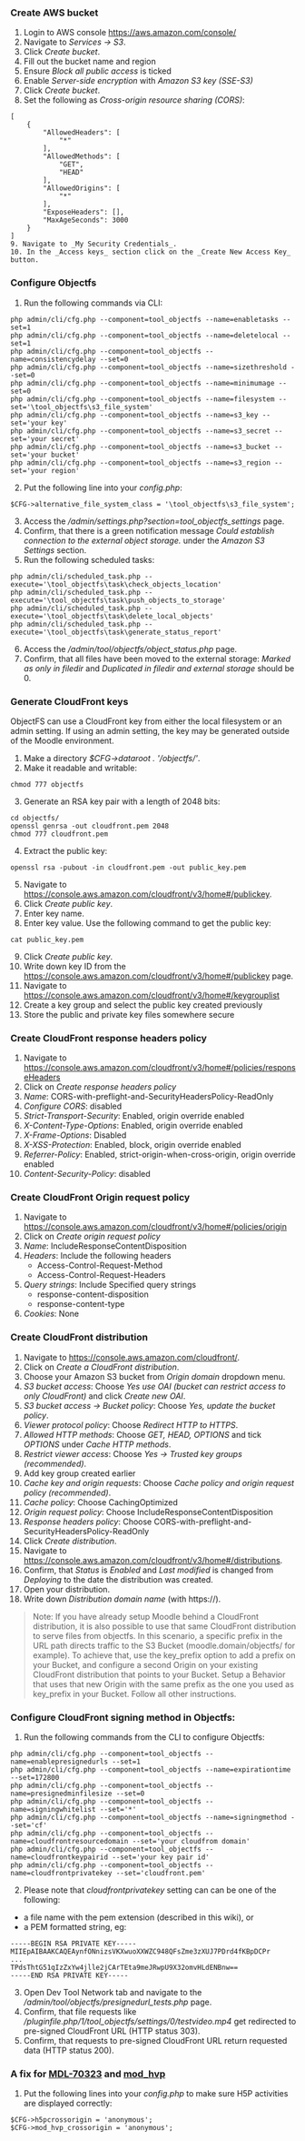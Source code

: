 ### Create AWS bucket
1. Login to AWS console https://aws.amazon.com/console/
2. Navigate to _Services -> S3_.
3. Click _Create bucket_.
4. Fill out the bucket name and region
5. Ensure _Block all public access_ is ticked
6. Enable _Server-side encryption_ with _Amazon S3 key (SSE-S3)_
7. Click _Create bucket_.
8. Set the following as _Cross-origin resource sharing (CORS)_:
```
[
    {
        "AllowedHeaders": [
            "*"
        ],
        "AllowedMethods": [
            "GET",
            "HEAD"
        ],
        "AllowedOrigins": [
            "*"
        ],
        "ExposeHeaders": [],
        "MaxAgeSeconds": 3000
    }
]
9. Navigate to _My Security Credentials_.
10. In the _Access keys_ section click on the _Create New Access Key_ button.
```

### Configure Objectfs
1. Run the following commands via CLI:
```
php admin/cli/cfg.php --component=tool_objectfs --name=enabletasks --set=1
php admin/cli/cfg.php --component=tool_objectfs --name=deletelocal --set=1
php admin/cli/cfg.php --component=tool_objectfs --name=consistencydelay --set=0
php admin/cli/cfg.php --component=tool_objectfs --name=sizethreshold --set=0
php admin/cli/cfg.php --component=tool_objectfs --name=minimumage --set=0
php admin/cli/cfg.php --component=tool_objectfs --name=filesystem --set='\tool_objectfs\s3_file_system'
php admin/cli/cfg.php --component=tool_objectfs --name=s3_key --set='your key'
php admin/cli/cfg.php --component=tool_objectfs --name=s3_secret --set='your secret'
php admin/cli/cfg.php --component=tool_objectfs --name=s3_bucket --set='your bucket'
php admin/cli/cfg.php --component=tool_objectfs --name=s3_region --set='your region'
```
2. Put the following line into your _config.php_:
```
$CFG->alternative_file_system_class = '\tool_objectfs\s3_file_system';
```
3. Access the _/admin/settings.php?section=tool_objectfs_settings_ page.
4. Confirm, that there is a green notification message _Could establish connection to the external object storage._ under the _Amazon S3 Settings_ section.
5. Run the following scheduled tasks:
```
php admin/cli/scheduled_task.php --execute='\tool_objectfs\task\check_objects_location'
php admin/cli/scheduled_task.php --execute='\tool_objectfs\task\push_objects_to_storage'
php admin/cli/scheduled_task.php --execute='\tool_objectfs\task\delete_local_objects'
php admin/cli/scheduled_task.php --execute='\tool_objectfs\task\generate_status_report'
```
6. Access the _/admin/tool/objectfs/object_status.php_ page.
7. Confirm, that all files have been moved to the external storage: _Marked as only in filedir_ and _Duplicated in filedir and external storage_ should be 0.

### Generate CloudFront keys
ObjectFS can use a CloudFront key from either the local filesystem or an admin setting. If using an admin setting, the key may be generated outside of the Moodle environment.

1. Make a directory _$CFG->dataroot . '/objectfs/'_.
2. Make it readable and writable:
```
chmod 777 objectfs
```
3. Generate an RSA key pair with a length of 2048 bits:
```
cd objectfs/
openssl genrsa -out cloudfront.pem 2048
chmod 777 cloudfront.pem
```
4. Extract the public key:
```
openssl rsa -pubout -in cloudfront.pem -out public_key.pem
```
5. Navigate to https://console.aws.amazon.com/cloudfront/v3/home#/publickey.
6. Click _Create public key_.
7. Enter key name.
8. Enter key value. Use the following command to get the public key:
```
cat public_key.pem
```
9. Click _Create public key_.
10. Write down key ID from the https://console.aws.amazon.com/cloudfront/v3/home#/publickey page.
11. Navigate to https://console.aws.amazon.com/cloudfront/v3/home#/keygrouplist
12. Create a key group and select the public key created previously
13. Store the public and private key files somewhere secure

### Create CloudFront response headers policy

1. Navigate to https://console.aws.amazon.com/cloudfront/v3/home#/policies/responseHeaders
2. Click on _Create response headers policy_
3. _Name_: CORS-with-preflight-and-SecurityHeadersPolicy-ReadOnly
4. _Configure CORS_: disabled
5. _Strict-Transport-Security_: Enabled, origin override enabled
6. _X-Content-Type-Options_: Enabled, origin override enabled
7. _X-Frame-Options_: Disabled
8. _X-XSS-Protection_: Enabled, block, origin override enabled
9. _Referrer-Policy_: Enabled, strict-origin-when-cross-origin, origin override enabled
10. _Content-Security-Policy_: disabled

### Create CloudFront Origin request policy
1. Navigate to https://console.aws.amazon.com/cloudfront/v3/home#/policies/origin
2. Click on _Create origin request policy_
3. _Name_: IncludeResponseContentDisposition
4. _Headers_: Include the following headers
   - Access-Control-Request-Method
   - Access-Control-Request-Headers
5. _Query strings_: Include Specified query strings
   - response-content-disposition
   - response-content-type
6. _Cookies_: None

### Create CloudFront distribution
1. Navigate to https://console.aws.amazon.com/cloudfront/.
2. Click on _Create a CloudFront distribution_.
3. Choose your Amazon S3 bucket from _Origin domain_ dropdown menu.
4. _S3 bucket access_: Choose _Yes use OAI (bucket can restrict access to only CloudFront)_ and click _Create new OAI_.
5. _S3 bucket access -> Bucket policy_: Choose _Yes, update the bucket policy_.
6. _Viewer protocol policy_: Choose _Redirect HTTP to HTTPS_.
7. _Allowed HTTP methods_: Choose _GET, HEAD, OPTIONS_ and tick _OPTIONS_ under _Cache HTTP methods_.
8. _Restrict viewer access_: Choose _Yes -> Trusted key groups (recommended)_.
9. Add key group created earlier
10. _Cache key and origin requests_: Choose _Cache policy and origin request policy (recommended)_.
11. _Cache policy_: Choose CachingOptimized
12. _Origin request policy_: Choose IncludeResponseContentDisposition
13. _Response headers policy_: Choose CORS-with-preflight-and-SecurityHeadersPolicy-ReadOnly
14. Click _Create distribution_.
15. Navigate to https://console.aws.amazon.com/cloudfront/v3/home#/distributions.
16. Confirm, that _Status_ is _Enabled_ and _Last modified_ is changed from _Deploying_ to the date the distribution was created.
17. Open your distribution.
18. Write down _Distribution domain name_ (with https://).
> Note: If you have already setup Moodle behind a CloudFront distribution, it is also possible to use that same CloudFront distribution to serve files from objectfs. In this scenario, a specific prefix in the URL path directs traffic to the S3 Bucket (moodle.domain/objectfs/ for example). To achieve that, use the key_prefix option to add a prefix on your Bucket, and configure a second Origin on your existing CloudFront distribution that points to your Bucket. Setup a Behavior that uses that new Origin with the same prefix as the one you used as key_prefix in your Bucket. Follow all other instructions.

### Configure CloudFront signing method in Objectfs:
1. Run the following commands from the CLI to configure Objectfs:
```
php admin/cli/cfg.php --component=tool_objectfs --name=enablepresignedurls --set=1
php admin/cli/cfg.php --component=tool_objectfs --name=expirationtime --set=172800
php admin/cli/cfg.php --component=tool_objectfs --name=presignedminfilesize --set=0
php admin/cli/cfg.php --component=tool_objectfs --name=signingwhitelist --set='*'
php admin/cli/cfg.php --component=tool_objectfs --name=signingmethod --set='cf'
php admin/cli/cfg.php --component=tool_objectfs --name=cloudfrontresourcedomain --set='your cloudfrom domain'
php admin/cli/cfg.php --component=tool_objectfs --name=cloudfrontkeypairid --set='your key pair id'
php admin/cli/cfg.php --component=tool_objectfs --name=cloudfrontprivatekey --set='cloudfront.pem'
```
2. Please note that _cloudfrontprivatekey_ setting can can be one of the following:
* a file name with the pem extension (described in this wiki), or
* a PEM formatted string, eg:
```
-----BEGIN RSA PRIVATE KEY-----
MIIEpAIBAAKCAQEAynfONnizsVKXwuoXXWZC948QFsZme3zXUJ7PDrd4fKBpDCPr
...
TPdsThtG51qIzZxYw4jlle2jCArTEta9meJRwpU9X32omvHLdENBnw==
-----END RSA PRIVATE KEY-----
```
3. Open Dev Tool Network tab and navigate to the _/admin/tool/objectfs/presignedurl_tests.php_ page.
4. Confirm, that file requests like _/pluginfile.php/1/tool_objectfs/settings/0/testvideo.mp4_ get redirected to pre-signed CloudFront URL (HTTP status 303).
5. Confirm, that requests to pre-signed CloudFront URL return requested data (HTTP status 200).

### A fix for [MDL-70323](https://tracker.moodle.org/browse/MDL-70323) and [mod_hvp](https://github.com/h5p/h5p-php-library/pull/90)
1. Put the following lines into your _config.php_ to make sure H5P activities are displayed correctly:
```
$CFG->h5pcrossorigin = 'anonymous';
$CFG->mod_hvp_crossorigin = 'anonymous';
```
